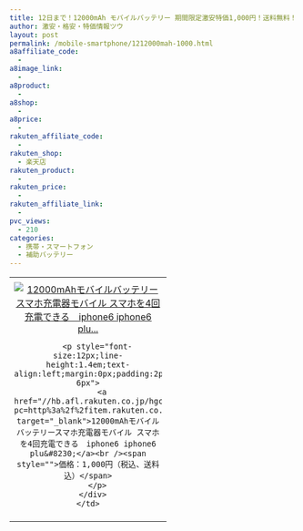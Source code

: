 ```yaml
---
title: 12日まで！12000mAh モバイルバッテリー 期間限定激安特価1,000円！送料無料！
author: 激安・格安・特価情報ツウ
layout: post
permalink: /mobile-smartphone/1212000mah-1000.html
a8affiliate_code:
  -
a8image_link:
  -
a8product:
  -
a8shop:
  -
a8price:
  -
rakuten_affiliate_code:
  -
rakuten_shop:
  - 楽天店
rakuten_product:
  -
rakuten_price:
  -
rakuten_affiliate_link:
  -
pvc_views:
  - 210
categories:
  - 携帯・スマートフォン
  - 補助バッテリー
---
```

<table border="0" cellpadding="0" cellspacing="0">
  <tr>
    <td valign="top">
      <div style="border:1px none;margin:0px;padding:6px 0px;width:260px;text-align:center;float:left">
        <a href="//hb.afl.rakuten.co.jp/hgc/13acc885.f0f29857.13acc888.9482449d/?pc=http%3a%2f%2fitem.rakuten.co.jp%2ffiprinshop%2ffiprinktjd19804%2f%3fscid%3daf_link_tbl&m=http%3a%2f%2fm.rakuten.co.jp%2ffiprinshop%2fi%2f10000801%2f" target="_blank"><img src="//hbb.afl.rakuten.co.jp/hgb/?pc=http%3a%2f%2fthumbnail.image.rakuten.co.jp%2f%400_mall%2ffiprinshop%2fcabinet%2fbtshs08%2fimgrc0065370062.gif%3f_ex%3d240x240&m=http%3a%2f%2fthumbnail.image.rakuten.co.jp%2f%400_mall%2ffiprinshop%2fcabinet%2fbtshs08%2fimgrc0065370062.gif" alt="12000mAhモバイルバッテリースマホ充電器モバイル スマホを4回充電できる　iphone6 iphone6 plu..." border="0" style="margin:0px;padding:0px" /></a>

        <p style="font-size:12px;line-height:1.4em;text-align:left;margin:0px;padding:2px 6px">
          <a href="//hb.afl.rakuten.co.jp/hgc/13acc885.f0f29857.13acc888.9482449d/?pc=http%3a%2f%2fitem.rakuten.co.jp%2ffiprinshop%2ffiprinktjd19804%2f%3fscid%3daf_link_tbl&m=http%3a%2f%2fm.rakuten.co.jp%2ffiprinshop%2fi%2f10000801%2f" target="_blank">12000mAhモバイルバッテリースマホ充電器モバイル スマホを4回充電できる　iphone6 iphone6 plu&#8230;</a><br /><span style="">価格：1,000円（税込、送料込）</span>
        </p>
      </div>
    </td>
  </tr>
</table>